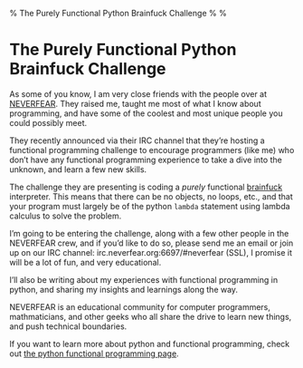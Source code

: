 % The Purely Functional Python Brainfuck Challenge
%
%

The Purely Functional Python Brainfuck Challenge
================================================

As some of you know, I am very close friends with the people over at
[NEVERFEAR](http://neverfear.org/). They raised me, taught me most of
what I know about programming, and have some of the coolest and most
unique people you could possibly meet.

They recently announced via their IRC channel that they’re hosting a
functional programming challenge to encourage programmers (like me) who
don’t have any functional programming experience to take a dive into the
unknown, and learn a few new skills.

The challenge they are presenting is coding a *purely* functional
[brainfuck](http://en.wikipedia.org/wiki/Brainfuck) interpreter. This
means that there can be no objects, no loops, etc., and that your
program must largely be of the python `lambda` statement using lambda
calculus to solve the problem.

I’m going to be entering the challenge, along with a few other people in
the NEVERFEAR crew, and if you’d like to do so, please send me an email
or join up on our IRC channel: irc.neverfear.org:6697/\#neverfear (SSL),
I promise it will be a lot of fun, and very educational.

I’ll also be writing about my experiences with functional programming in
python, and sharing my insights and learnings along the way.

NEVERFEAR is an educational community for computer programmers,
mathmaticians, and other geeks who all share the drive to learn new
things, and push technical boundaries.

If you want to learn more about python and functional programming, check
out [the python functional programming
page](http://docs.python.org/howto/functional.html).
